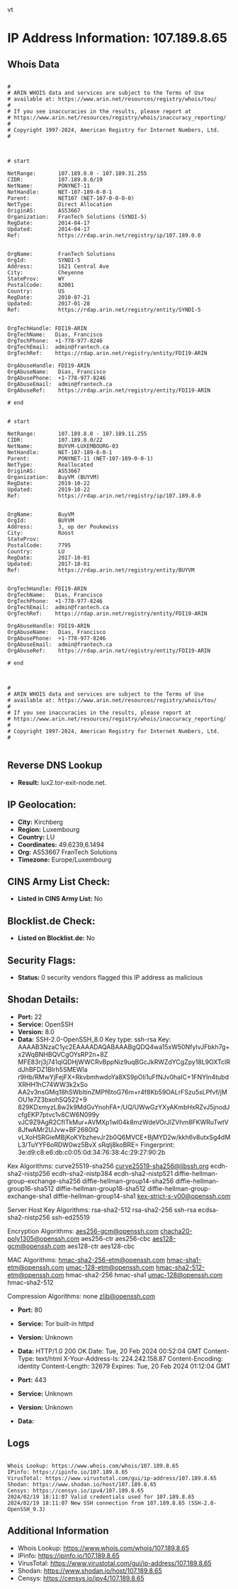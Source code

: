 vt
# IP Address Information: 107.189.8.65

## Whois Data
```

#
# ARIN WHOIS data and services are subject to the Terms of Use
# available at: https://www.arin.net/resources/registry/whois/tou/
#
# If you see inaccuracies in the results, please report at
# https://www.arin.net/resources/registry/whois/inaccuracy_reporting/
#
# Copyright 1997-2024, American Registry for Internet Numbers, Ltd.
#



# start

NetRange:       107.189.0.0 - 107.189.31.255
CIDR:           107.189.0.0/19
NetName:        PONYNET-11
NetHandle:      NET-107-189-0-0-1
Parent:         NET107 (NET-107-0-0-0-0)
NetType:        Direct Allocation
OriginAS:       AS53667
Organization:   FranTech Solutions (SYNDI-5)
RegDate:        2014-04-17
Updated:        2014-04-17
Ref:            https://rdap.arin.net/registry/ip/107.189.0.0


OrgName:        FranTech Solutions
OrgId:          SYNDI-5
Address:        1621 Central Ave
City:           Cheyenne
StateProv:      WY
PostalCode:     82001
Country:        US
RegDate:        2010-07-21
Updated:        2017-01-28
Ref:            https://rdap.arin.net/registry/entity/SYNDI-5


OrgTechHandle: FDI19-ARIN
OrgTechName:   Dias, Francisco 
OrgTechPhone:  +1-778-977-8246 
OrgTechEmail:  admin@frantech.ca
OrgTechRef:    https://rdap.arin.net/registry/entity/FDI19-ARIN

OrgAbuseHandle: FDI19-ARIN
OrgAbuseName:   Dias, Francisco 
OrgAbusePhone:  +1-778-977-8246 
OrgAbuseEmail:  admin@frantech.ca
OrgAbuseRef:    https://rdap.arin.net/registry/entity/FDI19-ARIN

# end


# start

NetRange:       107.189.8.0 - 107.189.11.255
CIDR:           107.189.8.0/22
NetName:        BUYVM-LUXEMBOURG-03
NetHandle:      NET-107-189-8-0-1
Parent:         PONYNET-11 (NET-107-189-0-0-1)
NetType:        Reallocated
OriginAS:       AS53667
Organization:   BuyVM (BUYVM)
RegDate:        2019-10-22
Updated:        2019-10-22
Ref:            https://rdap.arin.net/registry/ip/107.189.8.0


OrgName:        BuyVM
OrgId:          BUYVM
Address:        3, op der Poukewiss
City:           Roost
StateProv:      
PostalCode:     7795
Country:        LU
RegDate:        2017-10-01
Updated:        2017-10-01
Ref:            https://rdap.arin.net/registry/entity/BUYVM


OrgTechHandle: FDI19-ARIN
OrgTechName:   Dias, Francisco 
OrgTechPhone:  +1-778-977-8246 
OrgTechEmail:  admin@frantech.ca
OrgTechRef:    https://rdap.arin.net/registry/entity/FDI19-ARIN

OrgAbuseHandle: FDI19-ARIN
OrgAbuseName:   Dias, Francisco 
OrgAbusePhone:  +1-778-977-8246 
OrgAbuseEmail:  admin@frantech.ca
OrgAbuseRef:    https://rdap.arin.net/registry/entity/FDI19-ARIN

# end



#
# ARIN WHOIS data and services are subject to the Terms of Use
# available at: https://www.arin.net/resources/registry/whois/tou/
#
# If you see inaccuracies in the results, please report at
# https://www.arin.net/resources/registry/whois/inaccuracy_reporting/
#
# Copyright 1997-2024, American Registry for Internet Numbers, Ltd.
#


```
## Reverse DNS Lookup
- **Result:** lux2.tor-exit-node.net.

## IP Geolocation:
- **City:** Kirchberg
- **Region:** Luxembourg
- **Country:** LU
- **Coordinates:** 49.6239,6.1494
- **Org:** AS53667 FranTech Solutions
- **Timezone:** Europe/Luxembourg

## CINS Army List Check:
- **Listed in CINS Army List:** 
No

## Blocklist.de Check:
- **Listed on Blocklist.de:** 
No

## Security Flags:
- **Status:** 0 security vendors flagged this IP address as malicious

## Shodan Details:
- **Port:** 22
- **Service:** OpenSSH
- **Version:** 8.0
- **Data:** SSH-2.0-OpenSSH_8.0
Key type: ssh-rsa
Key: AAAAB3NzaC1yc2EAAAADAQABAAABgQDQ4wa15xW50NfyIvJFbkh7g+x2WqBNHBQVCgOYsRP2n+8Z
MFE83rj3j741qlQDHjWWCRvBppNiz9uqBGcJkRWZdYCgZpy18L9OXTclRdJhBFDZ1BIrh5SMEWla
r9Hb/RMwYjFejFX+RkvbmhwdoYa8XS9pOIi1uFfNJv0haIC+1FNYIn4tubdXRHH1hC74WW3k2xSo
AA2v3nsGMq18hSWbltinZMPf6toG76m+r4f8Kb59OALrFSzu5sLPfvf/jMOU1e7Z3bxohSQ522+9
829KDxmyzL8w2k9MdGvYnohFA+/UQ/UWwGzYXyAKmbHxRZvJ5jnodJcfgEKP7ptvc1v8CW6N099y
vJC9Z9AgR2CfITkMur+AVMXp1wI04k8mzWdeVOrJlZVhm8FKWRuTwtV8JfwAMr2UJvw+BF2680lQ
vLXoHSRGieMBjKoKYbzhevJr2b0Q6MVCE+BjMYD2w/kkh6v8utxSg4dML3/TuYYF6oRDW0wz5BvX
sRqlj8koBRE=
Fingerprint: 3e:d9:c8:e6:db:c0:05:0d:34:76:38:4c:29:27:90:2b

Kex Algorithms:
	curve25519-sha256
	curve25519-sha256@libssh.org
	ecdh-sha2-nistp256
	ecdh-sha2-nistp384
	ecdh-sha2-nistp521
	diffie-hellman-group-exchange-sha256
	diffie-hellman-group14-sha256
	diffie-hellman-group16-sha512
	diffie-hellman-group18-sha512
	diffie-hellman-group-exchange-sha1
	diffie-hellman-group14-sha1
	kex-strict-s-v00@openssh.com

Server Host Key Algorithms:
	rsa-sha2-512
	rsa-sha2-256
	ssh-rsa
	ecdsa-sha2-nistp256
	ssh-ed25519

Encryption Algorithms:
	aes256-gcm@openssh.com
	chacha20-poly1305@openssh.com
	aes256-ctr
	aes256-cbc
	aes128-gcm@openssh.com
	aes128-ctr
	aes128-cbc

MAC Algorithms:
	hmac-sha2-256-etm@openssh.com
	hmac-sha1-etm@openssh.com
	umac-128-etm@openssh.com
	hmac-sha2-512-etm@openssh.com
	hmac-sha2-256
	hmac-sha1
	umac-128@openssh.com
	hmac-sha2-512

Compression Algorithms:
	none
	zlib@openssh.com


- **Port:** 80
- **Service:** Tor built-in httpd
- **Version:** Unknown
- **Data:** HTTP/1.0 200 OK
Date: Tue, 20 Feb 2024 00:52:04 GMT
Content-Type: text/html
X-Your-Address-Is: 224.242.158.87
Content-Encoding: identity
Content-Length: 32679
Expires: Tue, 20 Feb 2024 01:12:04 GMT



- **Port:** 443
- **Service:** Unknown
- **Version:** Unknown
- **Data:** 

## Logs
```

Whois Lookup: https://www.whois.com/whois/107.189.8.65
IPinfo: https://ipinfo.io/107.189.8.65
VirusTotal: https://www.virustotal.com/gui/ip-address/107.189.8.65
Shodan: https://www.shodan.io/host/107.189.8.65
Censys: https://censys.io/ipv4/107.189.8.65
2024/02/19 18:11:07 Valid credentials used for 107.189.8.65
2024/02/19 18:11:07 New SSH connection from 107.189.8.65 (SSH-2.0-OpenSSH_9.3)

```
## Additional Information
- Whois Lookup: https://www.whois.com/whois/107.189.8.65
- IPinfo: https://ipinfo.io/107.189.8.65
- VirusTotal: https://www.virustotal.com/gui/ip-address/107.189.8.65
- Shodan: https://www.shodan.io/host/107.189.8.65
- Censys: https://censys.io/ipv4/107.189.8.65

